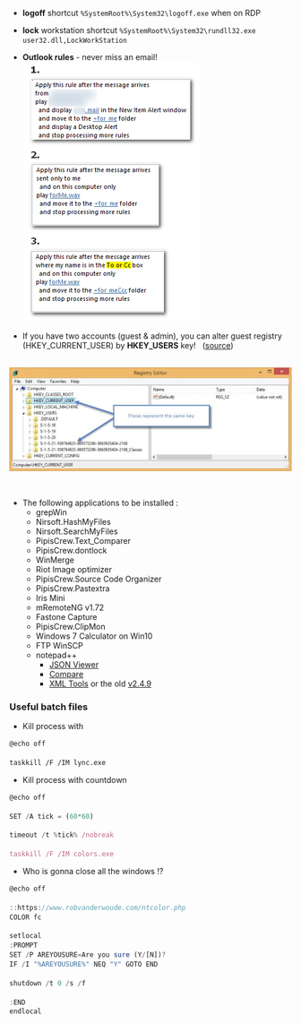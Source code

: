 * **logoff** shortcut `%SystemRoot%\System32\logoff.exe` when on RDP
* **lock** workstation shortcut `%SystemRoot%\System32\rundll32.exe user32.dll,LockWorkStation`

* **Outlook rules** - never miss an email!  
![img](../assets/outlook_rules.png)

* If you have two accounts (guest & admin), you can alter guest registry (HKEY_CURRENT_USER) by **HKEY_USERS** key! &nbsp; ([source](https://www.pdq.com/blog/modify-the-registry-of-another-user/))   

&nbsp;
![img](../assets/registry.jpg)

&nbsp;
&nbsp;
* The following applications to be installed :
  * grepWin
  * Nirsoft.HashMyFiles
  * Nirsoft.SearchMyFiles
  * PipisCrew.Text_Comparer
  * PipisCrew.dontlock
  * WinMerge
  * Riot Image optimizer
  * PipisCrew.Source Code Organizer
  * PipisCrew.Pastextra
  * Iris Mini
  * mRemoteNG v1.72
  * Fastone Capture
  * PipisCrew.ClipMon
  * Windows 7 Calculator on Win10
  * FTP WinSCP
  * notepad++
    * [JSON Viewer](https://github.com/kapilratnani/JSON-Viewer)
    * [Compare](https://github.com/pnedev/compare-plugin)
    * [XML Tools](https://github.com/morbac/xmltools) or the old [v2.4.9](https://sourceforge.net/projects/npp-plugins/)  

### Useful batch files  

* Kill process with  
```html
@echo off

taskkill /F /IM lync.exe  
```

* Kill process with countdown  
```js
@echo off

SET /A tick = (60*60)

timeout /t %tick% /nobreak

taskkill /F /IM colors.exe
```

* Who is gonna close all the windows !?  
```js
@echo off

::https://www.robvanderwoude.com/ntcolor.php
COLOR fc

setlocal
:PROMPT
SET /P AREYOUSURE=Are you sure (Y/[N])?
IF /I "%AREYOUSURE%" NEQ "Y" GOTO END

shutdown /t 0 /s /f

:END
endlocal
```